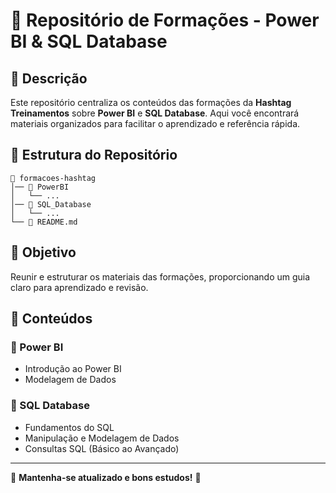 # 📌 Repositório de Formações - Power BI & SQL Database

## 📖 **Descrição**
Este repositório centraliza os conteúdos das formações da **Hashtag Treinamentos** sobre **Power BI** e **SQL Database**. Aqui você encontrará materiais organizados para facilitar o aprendizado e referência rápida.

## 📂 **Estrutura do Repositório**
```
📁 formacoes-hashtag
│── 📂 PowerBI
│   └── ...
│── 📂 SQL_Database
│   └── ...
└── 📄 README.md
```

## 🎯 **Objetivo**
Reunir e estruturar os materiais das formações, proporcionando um guia claro para aprendizado e revisão.

## 📌 **Conteúdos**
### **🔹 Power BI**
- Introdução ao Power BI
- Modelagem de Dados

### **🔹 SQL Database**
- Fundamentos do SQL
- Manipulação e Modelagem de Dados
- Consultas SQL (Básico ao Avançado)

---
📌 **Mantenha-se atualizado e bons estudos!** 🚀
